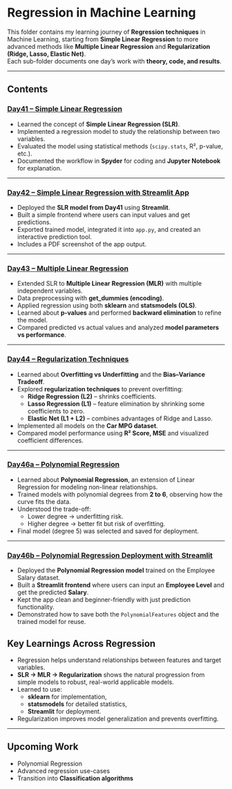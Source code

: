 # Regression in Machine Learning

This folder contains my learning journey of **Regression techniques** in Machine Learning, starting from **Simple Linear Regression** to more advanced methods like **Multiple Linear Regression** and **Regularization (Ridge, Lasso, Elastic Net)**.  
Each sub-folder documents one day’s work with **theory, code, and results**.  

---

## Contents

### [Day41 – Simple Linear Regression](Day41_Simple_Linear_Regression)
- Learned the concept of **Simple Linear Regression (SLR)**.  
- Implemented a regression model to study the relationship between two variables.  
- Evaluated the model using statistical methods (`scipy.stats`, R², p-value, etc.).  
- Documented the workflow in **Spyder** for coding and **Jupyter Notebook** for explanation.  

---

### [Day42 – Simple Linear Regression with Streamlit App](Day42_SLR_Deployment_with_Streamlit)
- Deployed the **SLR model from Day41** using **Streamlit**.  
- Built a simple frontend where users can input values and get predictions.  
- Exported trained model, integrated it into `app.py`, and created an interactive prediction tool.  
- Includes a PDF screenshot of the app output.  

---

### [Day43 – Multiple Linear Regression](Day43_Multiple_Linear_Regression)
- Extended SLR to **Multiple Linear Regression (MLR)** with multiple independent variables.  
- Data preprocessing with **get_dummies (encoding)**.  
- Applied regression using both **sklearn** and **statsmodels (OLS)**.  
- Learned about **p-values** and performed **backward elimination** to refine the model.  
- Compared predicted vs actual values and analyzed **model parameters vs performance**.  

---

### [Day44 – Regularization Techniques](Day44_Regularization_Techniques)
- Learned about **Overfitting vs Underfitting** and the **Bias–Variance Tradeoff**.  
- Explored **regularization techniques** to prevent overfitting:
  - **Ridge Regression (L2)** – shrinks coefficients.  
  - **Lasso Regression (L1)** – feature elimination by shrinking some coefficients to zero.  
  - **Elastic Net (L1 + L2)** – combines advantages of Ridge and Lasso.  
- Implemented all models on the **Car MPG dataset**.  
- Compared model performance using **R² Score, MSE** and visualized coefficient differences.  

---
### [Day46a – Polynomial Regression](Day46a_Polynomial_Regression)
- Learned about **Polynomial Regression**, an extension of Linear Regression for modeling non-linear relationships.  
- Trained models with polynomial degrees from **2 to 6**, observing how the curve fits the data.  
- Understood the trade-off:
  - Lower degree → underfitting risk.  
  - Higher degree → better fit but risk of overfitting.  
- Final model (degree 5) was selected and saved for deployment.  

---

### [Day46b – Polynomial Regression Deployment with Streamlit](Day46b_PR_Deployment_with_Streamlit)
- Deployed the **Polynomial Regression model** trained on the Employee Salary dataset.  
- Built a **Streamlit frontend** where users can input an **Employee Level** and get the predicted **Salary**.  
- Kept the app clean and beginner-friendly with just prediction functionality.  
- Demonstrated how to save both the `PolynomialFeatures` object and the trained model for reuse.  


## Key Learnings Across Regression
- Regression helps understand relationships between features and target variables.  
- **SLR → MLR → Regularization** shows the natural progression from simple models to robust, real-world applicable models.  
- Learned to use:
  - **sklearn** for implementation,  
  - **statsmodels** for detailed statistics,  
  - **Streamlit** for deployment.  
- Regularization improves model generalization and prevents overfitting.  

---

## Upcoming Work
- Polynomial Regression  
- Advanced regression use-cases  
- Transition into **Classification algorithms**  

